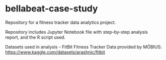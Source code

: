 # bellabeat-case-study

Repository for a fitness tracker data analytics project.

Repository includes Jupyter Notebook file with step-by-step analysis report, and the R script used.

Datasets used in analysis - FitBit Fitness Tracker Data provided by MÖBIUS: https://www.kaggle.com/datasets/arashnic/fitbit
